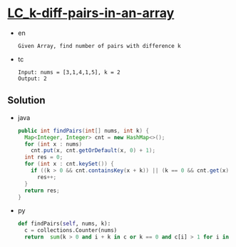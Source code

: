 # [LC_k-diff-pairs-in-an-array](https://leetcode.com/problems/k-diff-pairs-in-an-array)

* en

  ```en
  Given Array, find number of pairs with difference k
  ```

* tc

  ```tc
  Input: nums = [3,1,4,1,5], k = 2
  Output: 2
  ```

## Solution

* java

  ```java
  public int findPairs(int[] nums, int k) {
    Map<Integer, Integer> cnt = new HashMap<>();
    for (int x : nums)
      cnt.put(x, cnt.getOrDefault(x, 0) + 1);
    int res = 0;
    for (int x : cnt.keySet()) {
      if ((k > 0 && cnt.containsKey(x + k)) || (k == 0 && cnt.get(x) > 1))
        res++;
    }
    return res;
  }
  ```

* py

  ```py
  def findPairs(self, nums, k):
    c = collections.Counter(nums)
    return  sum(k > 0 and i + k in c or k == 0 and c[i] > 1 for i in c)
  ```
